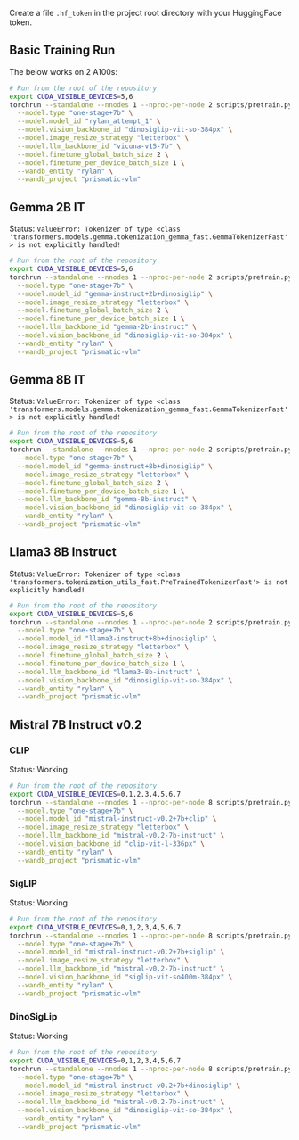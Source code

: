 Create a file `.hf_token` in the project root directory with your HuggingFace token.


## Basic Training Run

The below works on 2 A100s:

```bash
# Run from the root of the repository
export CUDA_VISIBLE_DEVICES=5,6
torchrun --standalone --nnodes 1 --nproc-per-node 2 scripts/pretrain.py \
  --model.type "one-stage+7b" \
  --model.model_id "rylan_attempt_1" \
  --model.vision_backbone_id "dinosiglip-vit-so-384px" \
  --model.image_resize_strategy "letterbox" \
  --model.llm_backbone_id "vicuna-v15-7b" \
  --model.finetune_global_batch_size 2 \
  --model.finetune_per_device_batch_size 1 \
  --wandb_entity "rylan" \
  --wandb_project "prismatic-vlm"
```


## Gemma 2B IT

Status: `ValueError: Tokenizer of type <class 'transformers.models.gemma.tokenization_gemma_fast.GemmaTokenizerFast'> is not explicitly handled!`

```bash
# Run from the root of the repository
export CUDA_VISIBLE_DEVICES=5,6
torchrun --standalone --nnodes 1 --nproc-per-node 2 scripts/pretrain.py \
  --model.type "one-stage+7b" \
  --model.model_id "gemma-instruct+2b+dinosiglip" \
  --model.image_resize_strategy "letterbox" \
  --model.finetune_global_batch_size 2 \
  --model.finetune_per_device_batch_size 1 \
  --model.llm_backbone_id "gemma-2b-instruct" \
  --model.vision_backbone_id "dinosiglip-vit-so-384px" \
  --wandb_entity "rylan" \
  --wandb_project "prismatic-vlm"
```


## Gemma 8B IT

Status: `ValueError: Tokenizer of type <class 'transformers.models.gemma.tokenization_gemma_fast.GemmaTokenizerFast'> is not explicitly handled!`

```bash
# Run from the root of the repository
export CUDA_VISIBLE_DEVICES=5,6
torchrun --standalone --nnodes 1 --nproc-per-node 2 scripts/pretrain.py \
  --model.type "one-stage+7b" \
  --model.model_id "gemma-instruct+8b+dinosiglip" \
  --model.image_resize_strategy "letterbox" \
  --model.finetune_global_batch_size 2 \
  --model.finetune_per_device_batch_size 1 \
  --model.llm_backbone_id "gemma-8b-instruct" \
  --model.vision_backbone_id "dinosiglip-vit-so-384px" \
  --wandb_entity "rylan" \
  --wandb_project "prismatic-vlm"
```


## Llama3 8B Instruct

Status: `ValueError: Tokenizer of type <class 'transformers.tokenization_utils_fast.PreTrainedTokenizerFast'> is not explicitly handled!`

```bash
# Run from the root of the repository
export CUDA_VISIBLE_DEVICES=5,6
torchrun --standalone --nnodes 1 --nproc-per-node 2 scripts/pretrain.py \
  --model.type "one-stage+7b" \
  --model.model_id "llama3-instruct+8b+dinosiglip" \
  --model.image_resize_strategy "letterbox" \
  --model.finetune_global_batch_size 2 \
  --model.finetune_per_device_batch_size 1 \
  --model.llm_backbone_id "llama3-8b-instruct" \
  --model.vision_backbone_id "dinosiglip-vit-so-384px" \
  --wandb_entity "rylan" \
  --wandb_project "prismatic-vlm"
```



## Mistral 7B Instruct v0.2

### CLIP

Status: Working

```bash
# Run from the root of the repository
export CUDA_VISIBLE_DEVICES=0,1,2,3,4,5,6,7
torchrun --standalone --nnodes 1 --nproc-per-node 8 scripts/pretrain.py \
  --model.type "one-stage+7b" \
  --model.model_id "mistral-instruct-v0.2+7b+clip" \
  --model.image_resize_strategy "letterbox" \
  --model.llm_backbone_id "mistral-v0.2-7b-instruct" \
  --model.vision_backbone_id "clip-vit-l-336px" \
  --wandb_entity "rylan" \
  --wandb_project "prismatic-vlm"
```

### SigLIP

Status: Working

```bash
# Run from the root of the repository
export CUDA_VISIBLE_DEVICES=0,1,2,3,4,5,6,7
torchrun --standalone --nnodes 1 --nproc-per-node 8 scripts/pretrain.py \
  --model.type "one-stage+7b" \
  --model.model_id "mistral-instruct-v0.2+7b+siglip" \
  --model.image_resize_strategy "letterbox" \
  --model.llm_backbone_id "mistral-v0.2-7b-instruct" \
  --model.vision_backbone_id "siglip-vit-so400m-384px" \
  --wandb_entity "rylan" \
  --wandb_project "prismatic-vlm"
```


### DinoSigLip

Status: Working

```bash
# Run from the root of the repository
export CUDA_VISIBLE_DEVICES=0,1,2,3,4,5,6,7
torchrun --standalone --nnodes 1 --nproc-per-node 8 scripts/pretrain.py \
  --model.type "one-stage+7b" \
  --model.model_id "mistral-instruct-v0.2+7b+dinosiglip" \
  --model.image_resize_strategy "letterbox" \
  --model.llm_backbone_id "mistral-v0.2-7b-instruct" \
  --model.vision_backbone_id "dinosiglip-vit-so-384px" \
  --wandb_entity "rylan" \
  --wandb_project "prismatic-vlm"
```
